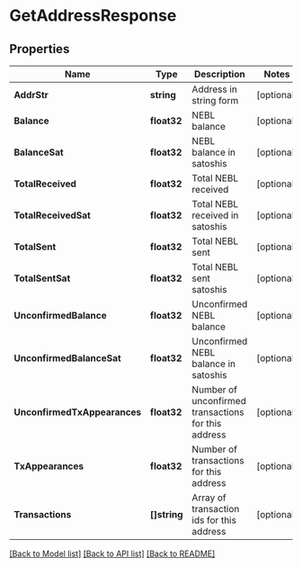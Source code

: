 # GetAddressResponse

## Properties
Name | Type | Description | Notes
------------ | ------------- | ------------- | -------------
**AddrStr** | **string** | Address in string form | [optional] 
**Balance** | **float32** | NEBL balance | [optional] 
**BalanceSat** | **float32** | NEBL balance in satoshis | [optional] 
**TotalReceived** | **float32** | Total NEBL received | [optional] 
**TotalReceivedSat** | **float32** | Total NEBL received in satoshis | [optional] 
**TotalSent** | **float32** | Total NEBL sent | [optional] 
**TotalSentSat** | **float32** | Total NEBL sent satoshis | [optional] 
**UnconfirmedBalance** | **float32** | Unconfirmed NEBL balance | [optional] 
**UnconfirmedBalanceSat** | **float32** | Unconfirmed NEBL balance in satoshis | [optional] 
**UnconfirmedTxAppearances** | **float32** | Number of unconfirmed transactions for this address | [optional] 
**TxAppearances** | **float32** | Number of transactions for this address | [optional] 
**Transactions** | **[]string** | Array of transaction ids for this address | [optional] 

[[Back to Model list]](../README.md#documentation-for-models) [[Back to API list]](../README.md#documentation-for-api-endpoints) [[Back to README]](../README.md)


